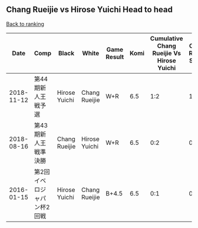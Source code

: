 ## Chang Rueijie vs Hirose Yuichi Head to head

[Back to ranking](../../index.md)




| **Date** | **Comp** | **Black** | **White** | **Game Result** | **Komi** | **Cumulative Chang Rueijie Vs Hirose Yuichi** | **Chang Rueijie Streak** | **Hirose Yuichi Streak** | 
| --- | --- | --- | --- | --- | --- | --- | --- | --- |
| 2018-11-12 | 第44期新人王戦予選 | Hirose Yuichi | Chang Rueijie | W+R | 6.5 | 1:2 | 1 | 0 | 
| 2018-08-16 | 第43期新人王戦準決勝 | Chang Rueijie | Hirose Yuichi | W+R | 6.5 | 0:2 | 0 | 2 | 
| 2016-01-15 | 第2回イベロジャパン杯2回戦 | Hirose Yuichi | Chang Rueijie | B+4.5 | 6.5 | 0:1 | 0 | 1 |




